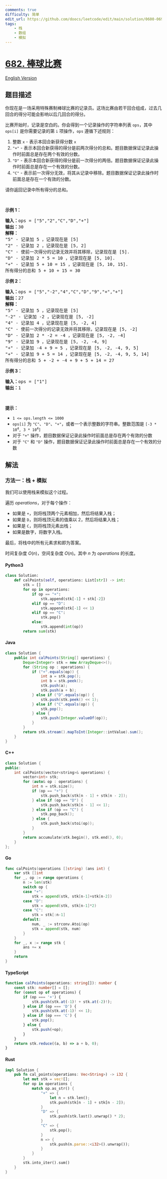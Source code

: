 ```yaml
---
comments: true
difficulty: 简单
edit_url: https://github.com/doocs/leetcode/edit/main/solution/0600-0699/0682.Baseball%20Game/README.md
tags:
    - 栈
    - 数组
    - 模拟
---
```


<!-- problem:start -->

# [682. 棒球比赛](https://leetcode.cn/problems/baseball-game)

[English Version](/solution/0600-0699/0682.Baseball%20Game/README_EN.md)

## 题目描述

<!-- description:start -->

<p>你现在是一场采用特殊赛制棒球比赛的记录员。这场比赛由若干回合组成，过去几回合的得分可能会影响以后几回合的得分。</p>

<p>比赛开始时，记录是空白的。你会得到一个记录操作的字符串列表 <code>ops</code>，其中 <code>ops[i]</code> 是你需要记录的第 <code>i</code> 项操作，<code>ops</code> 遵循下述规则：</p>

<ol>
	<li>整数 <code>x</code> - 表示本回合新获得分数 <code>x</code></li>
	<li><code>"+"</code> - 表示本回合新获得的得分是前两次得分的总和。题目数据保证记录此操作时前面总是存在两个有效的分数。</li>
	<li><code>"D"</code> - 表示本回合新获得的得分是前一次得分的两倍。题目数据保证记录此操作时前面总是存在一个有效的分数。</li>
	<li><code>"C"</code> - 表示前一次得分无效，将其从记录中移除。题目数据保证记录此操作时前面总是存在一个有效的分数。</li>
</ol>

<p>请你返回记录中所有得分的总和。</p>

<p> </p>

<p><strong>示例 1：</strong></p>

<pre>
<strong>输入：</strong>ops = ["5","2","C","D","+"]
<strong>输出：</strong>30
<strong>解释：</strong>
"5" - 记录加 5 ，记录现在是 [5]
"2" - 记录加 2 ，记录现在是 [5, 2]
"C" - 使前一次得分的记录无效并将其移除，记录现在是 [5].
"D" - 记录加 2 * 5 = 10 ，记录现在是 [5, 10].
"+" - 记录加 5 + 10 = 15 ，记录现在是 [5, 10, 15].
所有得分的总和 5 + 10 + 15 = 30
</pre>

<p><strong>示例 2：</strong></p>

<pre>
<strong>输入：</strong>ops = ["5","-2","4","C","D","9","+","+"]
<strong>输出：</strong>27
<strong>解释：</strong>
"5" - 记录加 5 ，记录现在是 [5]
"-2" - 记录加 -2 ，记录现在是 [5, -2]
"4" - 记录加 4 ，记录现在是 [5, -2, 4]
"C" - 使前一次得分的记录无效并将其移除，记录现在是 [5, -2]
"D" - 记录加 2 * -2 = -4 ，记录现在是 [5, -2, -4]
"9" - 记录加 9 ，记录现在是 [5, -2, -4, 9]
"+" - 记录加 -4 + 9 = 5 ，记录现在是 [5, -2, -4, 9, 5]
"+" - 记录加 9 + 5 = 14 ，记录现在是 [5, -2, -4, 9, 5, 14]
所有得分的总和 5 + -2 + -4 + 9 + 5 + 14 = 27
</pre>

<p><strong>示例 3：</strong></p>

<pre>
<strong>输入：</strong>ops = ["1"]
<strong>输出：</strong>1
</pre>

<p> </p>

<p><strong>提示：</strong></p>

<ul>
	<li><code>1 <= ops.length <= 1000</code></li>
	<li><code>ops[i]</code> 为 <code>"C"</code>、<code>"D"</code>、<code>"+"</code>，或者一个表示整数的字符串。整数范围是 <code>[-3 * 10<sup>4</sup>, 3 * 10<sup>4</sup>]</code></li>
	<li>对于 <code>"+"</code> 操作，题目数据保证记录此操作时前面总是存在两个有效的分数</li>
	<li>对于 <code>"C"</code> 和 <code>"D"</code> 操作，题目数据保证记录此操作时前面总是存在一个有效的分数</li>
</ul>

<!-- description:end -->

## 解法

<!-- solution:start -->

### 方法一：栈 + 模拟

我们可以使用栈来模拟这个过程。

遍历 $\textit{operations}$，对于每个操作：

-   如果是 `+`，则将栈顶两个元素相加，然后将结果入栈；
-   如果是 `D`，则将栈顶元素的值乘以 2，然后将结果入栈；
-   如果是 `C`，则将栈顶元素出栈；
-   如果是数字，将数字入栈。

最后，将栈中的所有元素求和即为答案。

时间复杂度 $O(n)$，空间复杂度 $O(n)$。其中 $n$ 为 $\textit{operations}$ 的长度。

<!-- tabs:start -->

#### Python3

```python
class Solution:
    def calPoints(self, operations: List[str]) -> int:
        stk = []
        for op in operations:
            if op == "+":
                stk.append(stk[-1] + stk[-2])
            elif op == "D":
                stk.append(stk[-1] << 1)
            elif op == "C":
                stk.pop()
            else:
                stk.append(int(op))
        return sum(stk)
```

#### Java

```java
class Solution {
    public int calPoints(String[] operations) {
        Deque<Integer> stk = new ArrayDeque<>();
        for (String op : operations) {
            if ("+".equals(op)) {
                int a = stk.pop();
                int b = stk.peek();
                stk.push(a);
                stk.push(a + b);
            } else if ("D".equals(op)) {
                stk.push(stk.peek() << 1);
            } else if ("C".equals(op)) {
                stk.pop();
            } else {
                stk.push(Integer.valueOf(op));
            }
        }
        return stk.stream().mapToInt(Integer::intValue).sum();
    }
}
```

#### C++

```cpp
class Solution {
public:
    int calPoints(vector<string>& operations) {
        vector<int> stk;
        for (auto& op : operations) {
            int n = stk.size();
            if (op == "+") {
                stk.push_back(stk[n - 1] + stk[n - 2]);
            } else if (op == "D") {
                stk.push_back(stk[n - 1] << 1);
            } else if (op == "C") {
                stk.pop_back();
            } else {
                stk.push_back(stoi(op));
            }
        }
        return accumulate(stk.begin(), stk.end(), 0);
    }
};
```

#### Go

```go
func calPoints(operations []string) (ans int) {
	var stk []int
	for _, op := range operations {
		n := len(stk)
		switch op {
		case "+":
			stk = append(stk, stk[n-1]+stk[n-2])
		case "D":
			stk = append(stk, stk[n-1]*2)
		case "C":
			stk = stk[:n-1]
		default:
			num, _ := strconv.Atoi(op)
			stk = append(stk, num)
		}
	}
	for _, x := range stk {
		ans += x
	}
	return
}
```

#### TypeScript

```ts
function calPoints(operations: string[]): number {
    const stk: number[] = [];
    for (const op of operations) {
        if (op === '+') {
            stk.push(stk.at(-1)! + stk.at(-2)!);
        } else if (op === 'D') {
            stk.push(stk.at(-1)! << 1);
        } else if (op === 'C') {
            stk.pop();
        } else {
            stk.push(+op);
        }
    }
    return stk.reduce((a, b) => a + b, 0);
}
```

#### Rust

```rust
impl Solution {
    pub fn cal_points(operations: Vec<String>) -> i32 {
        let mut stk = vec![];
        for op in operations {
            match op.as_str() {
                "+" => {
                    let n = stk.len();
                    stk.push(stk[n - 1] + stk[n - 2]);
                }
                "D" => {
                    stk.push(stk.last().unwrap() * 2);
                }
                "C" => {
                    stk.pop();
                }
                n => {
                    stk.push(n.parse::<i32>().unwrap());
                }
            }
        }
        stk.into_iter().sum()
    }
}
```

<!-- tabs:end -->

<!-- solution:end -->

<!-- problem:end -->
